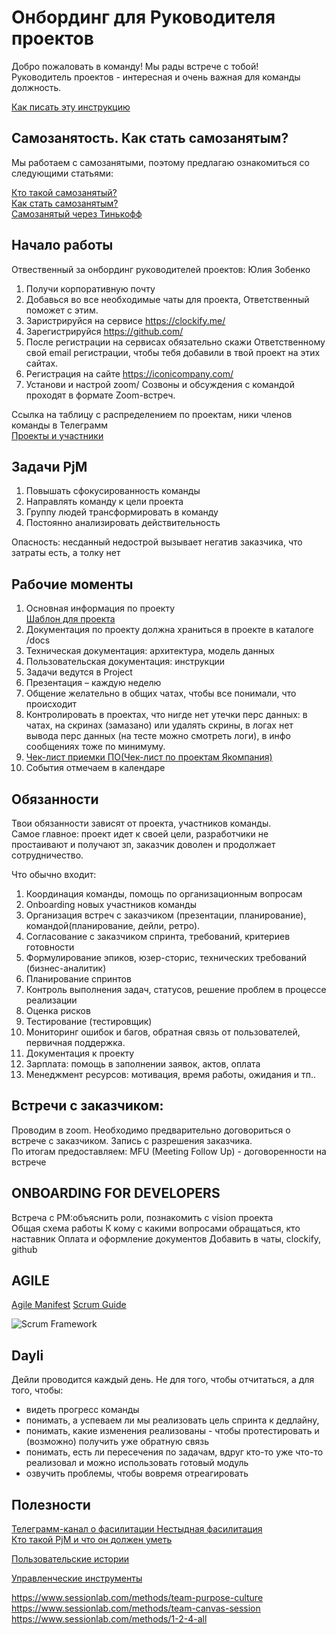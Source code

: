 # Онбординг для Руководителя проектов  

Добро пожаловать в команду! Мы рады встрече с тобой!  
Руководитель проектов - интересная и очень важная для команды должность.  

[Как писать эту инструкцию](https://www.markdownguide.org/basic-syntax/)

## Самозанятость. Как стать самозанятым?

Мы работаем с самозанятыми, поэтому предлагаю ознакомиться со следующими статьями:

[Кто такой самозанятый?](https://npd.nalog.ru/)  
[Как стать самозанятым?](https://npd.nalog.ru/#start)  
[Самозанятый через Тинькофф](https://www.tinkoff.ru/bank/help/general/self-employed/work/start/) 

## Начало работы

Отвественный за онбординг руководителей проектов: Юлия Зобенко

1. Получи корпоративную почту
2. Добавься во все необходимые чаты для проекта, Ответственный поможет с этим. 
3. Заристрируйся на сервисе https://clockify.me/ 
4. Зарегистрируйся https://github.com/
5. После регистрации на сервисах обязательно скажи Ответственному свой email регистрации, чтобы тебя добавили в твой проект на этих сайтах.
6. Регистрация на сайте https://iconicompany.com/
7. Установи и настрой zoom/ Созвоны и обсуждения с командой проходят в формате Zoom-встреч.

Ссылка на таблицу с распределением по проектам, ники членов команды в Телеграмм  
[Проекты и участники](https://docs.google.com/spreadsheets/d/1D6xG40p7n4ldzysEihfvp1yb9k9lEchiUSHg2klZYmg/edit#gid=0)

## Задачи PjM

1. Повышать сфокусированность команды
2. Направлять команду к цели проекта
3. Группу людей трансформировать в команду
4. Постоянно анализировать действительность

Опасность: несданный недострой вызывает негатив заказчика, что затраты есть, а толку нет

## Рабочие моменты

1. Основная информация по проекту  
[Шаблон для проекта](https://docs.google.com/spreadsheets/d/1_c3bkprnbTR1IlGSNF8EDjUYPLqem9ZN2urZYPAnI00/edit?usp=sharing)
2. Документация по проекту должна храниться в проекте в каталоге /docs  
  1. Техническая документация: архитектура, модель данных  
  2. Пользовательская документация: инструкции  
3. Задачи ведутся в Project  
4. Презентация – каждую неделю  
5. Общение желательно в общих чатах, чтобы все понимали, что происходит  
6. Контролировать в проектах, что нигде нет утечки перс данных: в чатах, на скринах (замазано) или удалять скрины, в логах нет вывода перс данных (на тесте можно смотреть логи), в инфо сообщениях тоже по минимуму.  
7. [Чек-лист приемки ПО(Чек-лист по проектам Якомпания)](https://docs.google.com/spreadsheets/d/1EeRGknuukswsnE7n9GpyW_BvaU9jPvUu2dtsEy_7VcQ/edit#gid=0)
8. События отмечаем в календаре  

## Обязанности

Твои обязанности зависят от проекта, участников команды.   
Самое главное: проект идет к своей цели, разработчики не простаивают и получают зп, заказчик доволен и продолжает сотрудничество.  

Что обычно входит:  
1. Координация команды, помощь по организационным вопросам
2. Onboarding новых участников команды
3. Организация встреч с заказчиком (презентации, планирование), командой(планирование, дейли, ретро).  
4. Согласование с заказчиком спринта, требований, критериев готовности  
5. Формулирование эпиков, юзер-сторис, технических требований (бизнес-аналитик)  
6. Планирование спринтов  
7. Контроль выполнения задач, статусов, решение проблем в процессе реализации  
8. Оценка рисков  
9. Тестирование (тестировщик)  
10. Мониторинг ошибок и багов, обратная связь от пользователей, первичная поддержка.  
11. Документация к проекту  
12. Зарплата: помощь в заполнении заявок, актов, оплата  
13. Менеджмент ресурсов: мотивация, время работы, ожидания и тп..  

## Встречи с заказчиком:

Проводим в zoom. Необходимо предварительно договориться о встрече с заказчиком.
Запись с разрешения заказчика.  
По итогам предоставляем: MFU (Meeting Follow Up) - договоренности на встрече  

## ONBOARDING FOR DEVELOPERS

Встреча с PM:объяснить роли, познакомить с vision проекта  
Общая схема работы
К кому с какими вопросами обращаться, кто наставник 
Оплата и оформление документов 
Добавить в чаты, clockify, github 

## AGILE

[Agile Manifest](https://agilemanifesto.org/iso/ru/manifesto.html)
[Scrum Guide](https://scrumguides.org/docs/scrumguide/v2020/2020-Scrum-Guide-Russian.pdf)

![Scrum Framework](/assets/images/scrum.png)

## Dayli
Дейли проводится каждый день. Не для того, чтобы отчитаться, а для того, чтобы:  
- видеть прогресс команды  
- понимать, а успеваем ли мы реализовать цель спринта к дедлайну,  
- понимать, какие изменения реализованы - чтобы протестировать и (возможно) получить уже обратную связь  
- понимать, есть ли пересечения по задачам, вдруг кто-то уже что-то реализовал и можно использовать готовый модуль  
- озвучить проблемы, чтобы вовремя отреагировать  

## Полезности
[Телеграмм-канал о фасилитации Нестыдная фасилитация](https://t.me/no_shame_facilitation)  
[Кто такой PjM и что он должен уметь ](https://www.carrotquest.io/blog/project-manager/)  

[Пользовательские истории](https://habr.com/ru/company/akbarsdigital/blog/674904/)  

[Управленческие инструменты](https://youtube.com/playlist?list=PLwcwCfsfJlUYGNk1u5oGUvJ73YoU4MRvM)  

https://www.sessionlab.com/methods/team-purpose-culture
https://www.sessionlab.com/methods/team-canvas-session
https://www.sessionlab.com/methods/1-2-4-all
